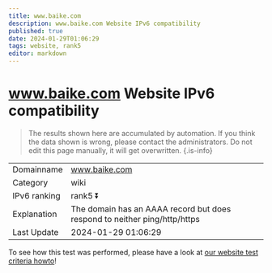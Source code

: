 ```yaml
---
title: www.baike.com
description: www.baike.com Website IPv6 compatibility
published: true
date: 2024-01-29T01:06:29
tags: website, rank5
editor: markdown
---
```


# www.baike.com Website IPv6 compatibility

> The results shown here are accumulated by automation. If you think the data shown is wrong, please contact the administrators. 
> Do not edit this page manually, it will get overwritten.
{.is-info}


|   |   |
| - | - |
| Domainname | www.baike.com
| Category | wiki |
| IPv6 ranking | rank5 :arrow_double_down: |
| Explanation | The domain has an AAAA record but does respond to neither ping/http/https |
| Last Update | 2024-01-29 01:06:29 |

To see how this test was performed, please have a look at [our website test criteria howto](/howto/testcriteria/website)!

